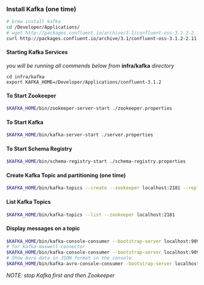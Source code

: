 ### Install Kafka (one time)

```bash
# brew install kafka
cd /Developer/Applications/
# wget http://packages.confluent.io/archive/3.1/confluent-oss-3.1.2-2.11.tar.gz
curl http://packages.confluent.io/archive/3.1/confluent-oss-3.1.2-2.11.tar.gz | tar xz
```

#### Starting Kafka Services

*you will be running all commends below from* **infra/kafka** *directory*

```
cd infra/kafka
export KAFKA_HOME=/Developer/Applications/confluent-3.1.2
```

#### To Start Zookeeper
```bash
$KAFKA_HOME/bin/zookeeper-server-start ./zookeeper.properties
```

#### To Start Kafka
```bash
$KAFKA_HOME/bin/kafka-server-start ./server.properties
```

#### To Start Schema Registry
```bash
$KAFKA_HOME/bin/schema-registry-start ./schema-registry.properties
```

#### Create Kafka Topic and partitioning (one time)
```bash
$KAFKA_HOME/bin/kafka-topics --create --zookeeper localhost:2181 --replication-factor 1 --partitions 1 --topic maxwell
```

#### List Kafka Topics
```bash
$KAFKA_HOME/bin/kafka-topics --list --zookeeper localhost:2181
```

#### Display messages on a topic
```bash
$KAFKA_HOME/bin/kafka-console-consumer --bootstrap-server localhost:9092 --topic maxwell --from-beginning --property print.key=true
# for kafka-maxwell-connector
$KAFKA_HOME/bin/kafka-console-consumer --bootstrap-server localhost:9092 --topic maxwell.test.shop --from-beginning --property print.key=true
# Show Avro data in JSON format in the console.
$KAFKA_HOME/bin/kafka-avro-console-consumer -bootstrap-server localhost:9092 --topic maxwell.test.shop --property print.key=true --property schema.registry.url=http://localhost:8081
```


*NOTE: stop Kafka first and then Zookeeper*
